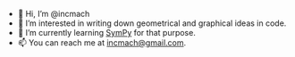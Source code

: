 - 👋 Hi, I’m @incmach
- 👀 I’m interested in writing down geometrical and graphical ideas in code.
- 🌱 I’m currently learning [SymPy](https://github.com/sympy/sympy) for that purpose.
- 📫 You can reach me at incmach@gmail.com.
